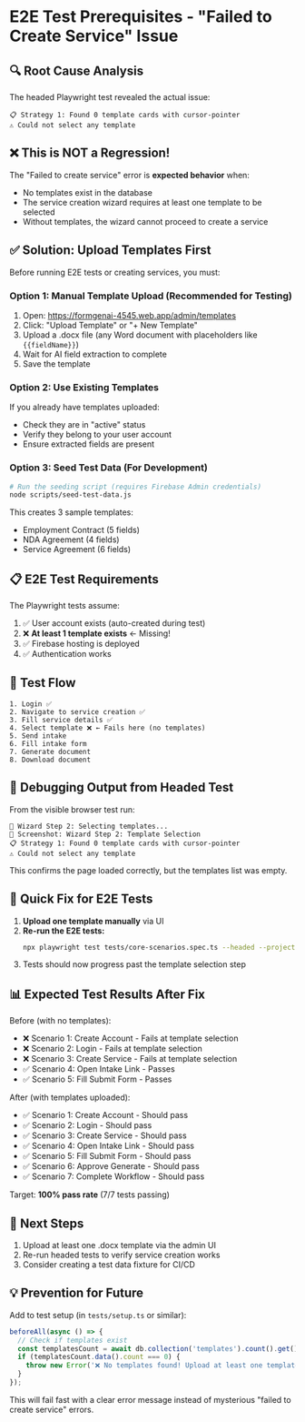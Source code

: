 # E2E Test Prerequisites - "Failed to Create Service" Issue

## 🔍 Root Cause Analysis

The headed Playwright test revealed the actual issue:

```
📋 Strategy 1: Found 0 template cards with cursor-pointer
⚠️ Could not select any template
```

## ❌ This is NOT a Regression!

The "Failed to create service" error is **expected behavior** when:
- No templates exist in the database
- The service creation wizard requires at least one template to be selected
- Without templates, the wizard cannot proceed to create a service

## ✅ Solution: Upload Templates First

Before running E2E tests or creating services, you must:

### Option 1: Manual Template Upload (Recommended for Testing)

1. Open: https://formgenai-4545.web.app/admin/templates
2. Click: "Upload Template" or "+ New Template"
3. Upload a .docx file (any Word document with placeholders like `{{fieldName}}`)
4. Wait for AI field extraction to complete
5. Save the template

### Option 2: Use Existing Templates

If you already have templates uploaded:
- Check they are in "active" status
- Verify they belong to your user account
- Ensure extracted fields are present

### Option 3: Seed Test Data (For Development)

```bash
# Run the seeding script (requires Firebase Admin credentials)
node scripts/seed-test-data.js
```

This creates 3 sample templates:
- Employment Contract (5 fields)
- NDA Agreement (4 fields)
- Service Agreement (6 fields)

## 📋 E2E Test Requirements

The Playwright tests assume:
1. ✅ User account exists (auto-created during test)
2. ❌ **At least 1 template exists** ← Missing!
3. ✅ Firebase hosting is deployed
4. ✅ Authentication works

## 🎯 Test Flow

```
1. Login ✅
2. Navigate to service creation ✅
3. Fill service details ✅
4. Select template ❌ ← Fails here (no templates)
5. Send intake
6. Fill intake form
7. Generate document
8. Download document
```

## 🐛 Debugging Output from Headed Test

From the visible browser test run:

```
📝 Wizard Step 2: Selecting templates...
📸 Screenshot: Wizard Step 2: Template Selection
📋 Strategy 1: Found 0 template cards with cursor-pointer
⚠️ Could not select any template
```

This confirms the page loaded correctly, but the templates list was empty.

## 🔧 Quick Fix for E2E Tests

1. **Upload one template manually** via UI
2. **Re-run the E2E tests:**
   ```bash
   npx playwright test tests/core-scenarios.spec.ts --headed --project=chromium
   ```
3. Tests should now progress past the template selection step

## 📊 Expected Test Results After Fix

Before (with no templates):
- ❌ Scenario 1: Create Account - Fails at template selection
- ❌ Scenario 2: Login - Fails at template selection
- ❌ Scenario 3: Create Service - Fails at template selection
- ✅ Scenario 4: Open Intake Link - Passes
- ✅ Scenario 5: Fill Submit Form - Passes

After (with templates uploaded):
- ✅ Scenario 1: Create Account - Should pass
- ✅ Scenario 2: Login - Should pass  
- ✅ Scenario 3: Create Service - Should pass
- ✅ Scenario 4: Open Intake Link - Should pass
- ✅ Scenario 5: Fill Submit Form - Should pass
- ✅ Scenario 6: Approve Generate - Should pass
- ✅ Scenario 7: Complete Workflow - Should pass

Target: **100% pass rate** (7/7 tests passing)

## 🚀 Next Steps

1. Upload at least one .docx template via the admin UI
2. Re-run headed tests to verify service creation works
3. Consider creating a test data fixture for CI/CD

## 💡 Prevention for Future

Add to test setup (in `tests/setup.ts` or similar):
```typescript
beforeAll(async () => {
  // Check if templates exist
  const templatesCount = await db.collection('templates').count().get();
  if (templatesCount.data().count === 0) {
    throw new Error('❌ No templates found! Upload at least one template before running E2E tests.');
  }
});
```

This will fail fast with a clear error message instead of mysterious "failed to create service" errors.
